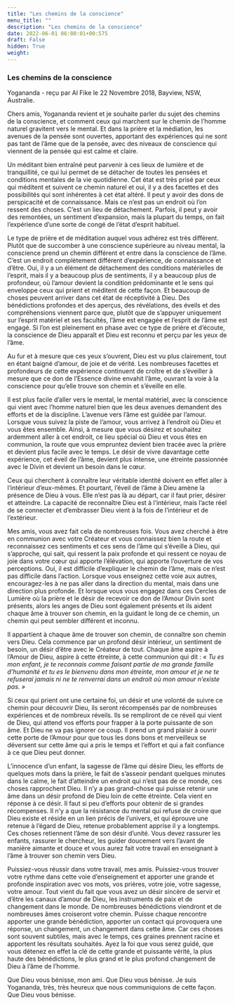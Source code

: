 ```yaml
---
title: "Les chemins de la conscience"
menu_title: ""
description: "Les chemins de la conscience"
date: 2022-06-01 06:00:01+00:575
draft: False
hidden: True
weight:
---
```

### Les chemins de la conscience

Yogananda - reçu par Al Fike le 22 Novembre 2018, Bayview, NSW, Australie.

Chers amis, Yogananda revient et je souhaite parler du sujet des chemins de la conscience, et comment ceux qui marchent sur le chemin de l’homme naturel gravitent vers le mental. Et dans la prière et la médiation, les avenues de la pensée sont ouvertes, apportant des expériences qui ne sont pas tant de l’âme que de la pensée, avec des niveaux de conscience qui viennent de la pensée qui est calme et claire.

Un méditant bien entraîné peut parvenir à ces lieux de lumière et de tranquillité, ce qui lui permet de se détacher de toutes les pensées et conditions mentales de la vie quotidienne. Cet état est très prisé par ceux qui méditent et suivent ce chemin naturel et oui, il y a des facettes et des possibilités qui sont inhérentes à cet état altéré. Il peut y avoir des dons de perspicacité et de connaissance. Mais ce n’est pas un endroit où l’on ressent des choses. C’est un lieu de détachement. Parfois, il peut y avoir des remontées, un sentiment d’expansion, mais la plupart du temps, on fait l’expérience d’une sorte de congé de l’état d’esprit habituel.

Le type de prière et de méditation auquel vous adhérez est très différent. Plutôt que de succomber à une conscience supérieure au niveau mental, la conscience prend un chemin différent et entre dans la conscience de l’âme. C’est un endroit complètement différent d’expérience, de connaissance et d’être. Oui, il y a un élément de détachement des conditions matérielles de l’esprit, mais il y a beaucoup plus de sentiments, il y a beaucoup plus de profondeur, où l’amour devient la condition prédominante et le sens qui enveloppe ceux qui prient et méditent de cette façon. Et beaucoup de choses peuvent arriver dans cet état de réceptivité à Dieu. Des bénédictions profondes et des aperçus, des révélations, des éveils et des compréhensions viennent parce que, plutôt que de s’appuyer uniquement sur l’esprit matériel et ses facultés, l’âme est engagée et l’esprit de l’âme est engagé. Si l’on est pleinement en phase avec ce type de prière et d’écoute, la conscience de Dieu apparaît et Dieu est reconnu et perçu par les yeux de l’âme.

Au fur et à mesure que ces yeux s’ouvrent, Dieu est vu plus clairement, tout en étant baigné d’amour, de joie et de vérité. Les nombreuses facettes et profondeurs de cette expérience continuent de croître et de s’éveiller à mesure que ce don de l’Essence divine envahit l’âme, ouvrant la voie à la conscience pour qu’elle trouve son chemin et s’éveille en elle.

Il est plus facile d’aller vers le mental, le mental matériel, avec la conscience qui vient avec l’homme naturel bien que les deux avenues demandent des efforts et de la discipline. L’avenue vers l’âme est guidée par l’amour. Lorsque vous suivez la piste de l’amour, vous arrivez à l’endroit où Dieu et vous êtes ensemble. Ainsi, à mesure que vous désirez et souhaitez ardemment aller à cet endroit, ce lieu spécial où Dieu et vous êtes en communion, la route que vous empruntez devient bien tracée avec la prière et devient plus facile avec le temps. Le désir de vivre davantage cette expérience, cet éveil de l’âme, devient plus intense, une étreinte passionnée avec le Divin et devient un besoin dans le cœur.

Ceux qui cherchent à connaître leur véritable identité doivent en effet aller à l’intérieur d’eux-mêmes. Et pourtant, l’éveil de l’âme à Dieu amène la présence de Dieu à vous. Elle n’est pas là au départ, car il faut prier, désirer et atteindre. La capacité de reconnaître Dieu est à l’intérieur, mais l’acte réel de se connecter et d’embrasser Dieu vient à la fois de l’intérieur et de l’extérieur.

Mes amis, vous avez fait cela de nombreuses fois. Vous avez cherché à être en communion avec votre Créateur et vous connaissez bien la route et reconnaissez ces sentiments et ces sens de l’âme qui s’éveille à Dieu, qui s’approche, qui sait, qui ressent la paix profonde et qui ressent ce noyau de joie dans votre cœur qui apporte l’élévation, qui apporte l’ouverture de vos perceptions. Oui, il est difficile d’expliquer le chemin de l’âme, mais ce n’est pas difficile dans l’action. Lorsque vous enseignez cette voie aux autres, encouragez-les à ne pas aller dans la direction du mental, mais dans une direction plus profonde. Et lorsque vous vous engagez dans ces Cercles de Lumière où la prière et le désir de recevoir ce don de l’Amour Divin sont présents, alors les anges de Dieu sont également présents et ils aident chaque âme à trouver son chemin, en la guidant le long de ce chemin, un chemin qui peut sembler différent et inconnu.

Il appartient à chaque âme de trouver son chemin, de connaître son chemin vers Dieu. Cela commence par un profond désir intérieur, un sentiment de besoin, un désir d’être avec le Créateur de tout. Chaque âme aspire à l’Amour de Dieu, aspire à cette étreinte, à cette communion qui dit : *« Tu es mon enfant, je te reconnais comme faisant partie de ma grande famille d’humanité et tu es le bienvenu dans mon étreinte, mon amour et je ne te refuserai jamais ni ne te renverrai dans un endroit où mon amour n’existe pas. »*

Si ceux qui prient ont une certaine foi, un désir et une volonté de suivre ce chemin pour découvrir Dieu, ils seront récompensés par de nombreuses expériences et de nombreux réveils. Ils se rempliront de ce réveil qui vient de Dieu, qui attend vos efforts pour frapper à la porte puissante de son âme. Et Dieu ne va pas ignorer ce coup. Il prend un grand plaisir à ouvrir cette porte de l’Amour pour que tous les dons bons et merveilleux se déversent sur cette âme qui a pris le temps et l’effort et qui a fait confiance à ce que Dieu peut donner.

L’innocence d’un enfant, la sagesse de l’âme qui désire Dieu, les efforts de quelques mots dans la prière, le fait de s’asseoir pendant quelques minutes dans le calme, le fait d’atteindre un endroit qui n’est pas de ce monde, ces choses rapprochent Dieu. Il n’y a pas grand-chose qui puisse retenir une âme dans un désir profond de Dieu loin de cette étreinte. Cela vient en réponse à ce désir. Il faut si peu d’efforts pour obtenir de si grandes récompenses. Il n’y a que la résistance du mental qui refuse de croire que Dieu existe et réside en un lien précis de l’univers, et qui éprouve une retenue à l’égard de Dieu, retenue probablement apprise il y a longtemps. Ces choses retiennent l’âme de son désir d’unité. Vous devez rassurer les enfants, rassurer le chercheur, les guider doucement vers l’avant de manière aimante et douce et vous aurez fait votre travail en enseignant à l’âme à trouver son chemin vers Dieu.

Puissiez-vous réussir dans votre travail, mes amis. Puissiez-vous trouver votre rythme dans cette voie d’enseignement et apporter une grande et profonde inspiration avec vos mots, vos prières, votre joie, votre sagesse, votre amour. Tout vient du fait que vous avez un désir sincère de servir et d’être les canaux d’amour de Dieu, les instruments de paix et de changement dans le monde. De nombreuses bénédictions viendront et de nombreuses âmes croiseront votre chemin. Puisse chaque rencontre apporter une grande bénédiction, apporter un contact qui provoquera une réponse, un changement, un changement dans cette âme. Car ces choses sont souvent subtiles, mais avec le temps, ces graines prennent racine et apportent les résultats souhaités. Ayez la foi que vous serez guidé, que vous détenez en effet la clé de cette grande et puissante vérité, la plus haute des bénédictions, le plus grand et le plus profond changement de Dieu à l’âme de l’homme.

Que Dieu vous bénisse, mon ami. Que Dieu vous bénisse. Je suis Yogananda, très, très heureux que nous communiquions de cette façon. Que Dieu vous bénisse.
